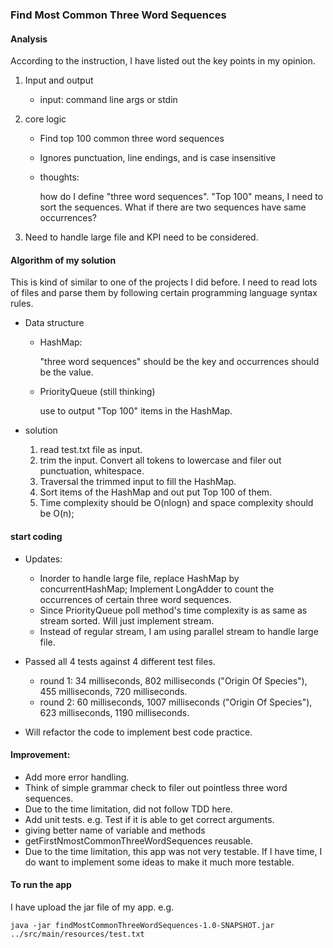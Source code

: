 ### Find Most Common Three Word Sequences

#### Analysis
According to the instruction, I have listed out the key points in my opinion.

1. Input and output  
   - input: command line args or stdin

2. core logic

   - Find top 100 common three word sequences
   - Ignores punctuation, line endings, and is case insensitive
   - thoughts: 
   
     how do I define "three word sequences". "Top 100" means, I need to sort the sequences.
     What if there are two sequences have same occurrences?
     
3. Need to handle large file and KPI need to be considered.

#### Algorithm of my solution

This is kind of similar to one of the projects I did before. I need to read lots of files and parse them by following certain programming language syntax rules.

- Data structure

   - HashMap:
   
        "three word sequences" should be the key and occurrences should be the value.
   
   - PriorityQueue (still thinking)
   
        use to output "Top 100" items in the HashMap.
        
- solution

    1. read test.txt file as input.
    2. trim the input. Convert all tokens to lowercase and filer out punctuation, whitespace.
    3. Traversal the trimmed input to fill the HashMap.
    4. Sort items of the HashMap and out put Top 100 of them.
    5. Time complexity should be O(nlogn) and space complexity should be O(n);

#### start coding

- Updates:

    - Inorder to handle large file, replace HashMap by concurrentHashMap; Implement LongAdder to count the occurrences of certain three word sequences.
    - Since PriorityQueue poll method's time complexity is as same as stream sorted. Will just implement stream.
    - Instead of regular stream, I am using parallel stream to handle large file.
    
- Passed all 4 tests against 4 different test files.
   
   - round 1: 34 milliseconds, 802 milliseconds ("Origin Of Species"), 455 milliseconds, 720 milliseconds.
   - round 2: 60 milliseconds, 1007 milliseconds ("Origin Of Species"), 623 milliseconds, 1190 milliseconds.

- Will refactor the code to implement best code practice.

#### Improvement:

- Add more error handling.
- Think of simple grammar check to filer out pointless three word sequences.
- Due to the time limitation, did not follow TDD here.
- Add unit tests. e.g. Test if it is able to get correct arguments.
- giving better name of variable and methods
- getFirstNmostCommonThreeWordSequences reusable.
- Due to the time limitation, this app was not very testable. If I have time, I do want to implement some ideas to make it much more testable.

#### To run the app
I have upload the jar file of my app.
e.g.
```
java -jar findMostCommonThreeWordSequences-1.0-SNAPSHOT.jar ../src/main/resources/test.txt
```
